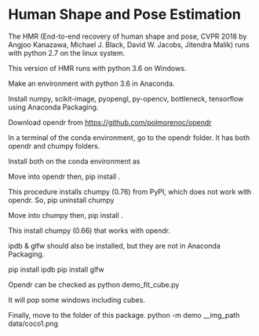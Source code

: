 # Human Shape and Pose Estimation

The HMR (End-to-end recovery of human shape and pose, CVPR 2018 by Angjoo Kanazawa, Michael J. Black, David W. Jacobs, Jitendra Malik) runs with python 2.7 on the linux system.
 
This version of HMR runs with python 3.6 on Windows.

Make an environment with python 3.6 in Anaconda.

Install numpy, scikit-image, pyopengl, py-opencv, bottleneck, tensorflow using Anaconda Packaging.

Download opendr from https://github.com/polmorenoc/opendr

In a terminal of the conda environment, go to the opendr folder. It has both opendr and chumpy folders. 

Install both on the conda environment as

Move into opendr then,
pip install .

This procedure installs chumpy (0.76) from PyPI, which does not work with opendr. So,
pip uninstall chumpy

Move into chumpy then,
pip install .

This install chumpy (0.66) that works with opendr.

ipdb & glfw should also be installed, but they are not in Anaconda Packaging.

pip install ipdb
pip install glfw

Opendr can be checked as 
python demo_fit_cube.py

It will pop some windows including cubes.

Finally, move to the folder of this package.
python -m demo __img_path data/coco1.png
